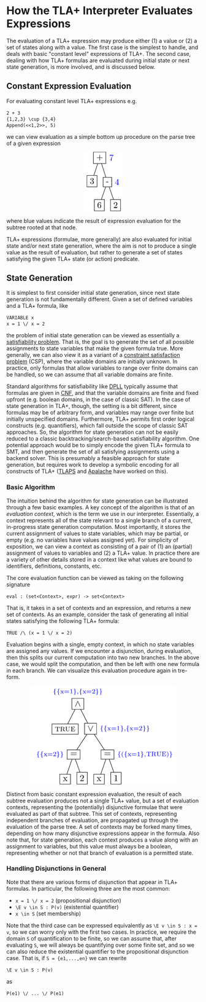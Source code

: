 # How the TLA+ Interpreter Evaluates Expressions

The evaluation of a TLA+ expression may produce either (1) a value or (2) a set of states along with a value. The first case is the simplest to handle, and deals with basic "constant level" expressions of TLA+. The second case, dealing with how TLA+ formulas are evaluated during initial state or next state generation, is more involved, and is discussed below.

## Constant Expression Evaluation

For evaluating constant level TLA+ expressions e.g.
```
2 + 3
{1,2,3} \cup {3,4}
Append(<<1,2>>, 5)
```
we can view evaluation as a simple bottom up procedure on the parse tree of a given expression
<p align="center">
<img src="diagrams/eval-tree-constant1/eval-tree-constant1.png" alt="drawing" width="100"/>
</p>
where blue values indicate the result of expression evaluation for the subtree rooted at that node.

TLA+ expressions (formulae, more generally) are also evaluated for initial state and/or next state generation, where the aim is not to produce a single value as the result of evaluation, but rather to generate a set of states satisfying the given TLA+ state (or action) predicate. 

## State Generation

It is simplest to first consider initial state generation, since next state generation is not fundamentally different. Given a set of defined variables and a TLA+ formula, like
```tlaplus
VARIABLE x
x = 1 \/ x = 2
```
the problem of initial state generation can be viewed as essentially a [satisfiability problem](https://en.wikipedia.org/wiki/Boolean_satisfiability_problem). That is, the goal is to generate the set of all possible assignments to state variables that make the given formula true. More generally, we can also view it as a variant of a [constraint satisfaction problem](https://en.wikipedia.org/wiki/Constraint_satisfaction_problem) (CSP), where the variable domains are initially unknown. In practice, only formulas that allow variables to range over finite domains can be handled, so we can assume that all variable domains are finite. 

Standard algorithms for satisfiability like [DPLL](https://en.wikipedia.org/wiki/DPLL_algorithm) typically assume that formulas are given in [CNF](https://en.wikipedia.org/wiki/Conjunctive_normal_form), and that the variable domains are finite and fixed upfront (e.g. boolean domains, in the case of classic SAT). In the case of state generation in TLA+, though, the setting is a bit different, since formulas may be of arbitrary form, and variables may range over finite but initially unspecified domains. Furthermore, TLA+ permits first order logical constructs (e.g. quantifiers), which fall outside the scope of classic SAT approaches. So, the algorithm for state generation can not be easily reduced to a classic backtracking/search-based satisfiability algorithm. One potential approach would be to simply encode the given TLA+ formula to SMT, and then generate the set of all satisfying assignments using a backend solver. This is presumably a feasible approach for state generation, but requires work to develop a symbolic encoding for all constructs of TLA+ ([TLAPS](https://tla.msr-inria.inria.fr/tlaps/content/Home.html) and [Apalache](https://github.com/informalsystems/apalache) have worked on this).

### Basic Algorithm

The intuition behind the algorithm for state generation can be illustrated through a few basic examples. A key concept of the algorithm is that of an *evaluation context*, which is the term we use in our interpreter. Essentially, a context represents all of the state relevant to a single branch of a current, in-progress state generation computation. Most importantly, it stores the current assignment of values to state variables, which may be partial, or empty (e.g. no variables have values assigned yet). For simplicity of exposition, we can view a context as consisting of a pair of (1) an (partial) assignment of values to variables and (2) a TLA+ value. In practice there are a variety of other details stored in a context like what values are bound to identifiers, definitions, constants, etc. 

The core evaluation function can be viewed as taking on the following signature 
```
eval : (set<Context>, expr) -> set<Context>
```

That is, it takes in a set of contexts and an expression, and returns a new set of contexts. As an example, consider the task of generating all initial states satisfying the following TLA+ formula:

```tlaplus
TRUE /\ (x = 1 \/ x = 2)
```
Evaluation begins with a single, empty context, in which no state variables are assigned any values. If we encounter a disjunction, during evaluation, then this splits our current computation into two new branches. In the above case, we would split the computation, and then be left with one new formula in each branch. We can visualize this evaluation procedure again in tre-form.

<p align="center">
<img src="diagrams/eval-tree-states1/eval-tree-states1.png" alt="drawing" width="380"/>
</p>

Distinct from basic constant expression evaluation, the result of each subtree evaluation produces not a single TLA+ value, but a set of evaluation contexts, representing the (potentially) disjunctive formulae that were evaluated as part of that subtree. This set of contexts, representing independent branches of evaluation, are propagated up through the evaluation of the parse tree. A set of contexts may be forked many times, depending on how many disjunctive expressions appear in the formula. Also note that, for state generation, each context produces a value along with an assignment to variables, but this value must always be a boolean, representing whether or not that branch of evaluation is a permitted state.

### Handling Disjunctions in General

Note that there are various forms of disjunction that appear in TLA+ formulas. In particular, the following three are the most common:

* `x = 1 \/ x = 2` (propositional disjunction)
* `\E v \in S : P(v)` (existential quantifier)
* `x \in S` (set membership)

Note that the third case can be expressed equivalently as `\E v \in S : x = v`, so we can worry only with the first two cases. In practice, we require the domain `S` of quantification to be finite, so we can assume that, after evaluating `S`, we will always be quantifying over some finite set, and so we can also reduce the existential quantifier to the propositional disjunction case. That is, if `S = {e1,...,en}` we can rewrite

```tlaplus
\E v \in S : P(v)
```
as
```tlaplus
P(e1) \/ ... \/ P(e1)
```


<!-- 
## Implementation Details

The evaluation of an initial state predicate/expression can be viewed as returning both a boolean value (`TRUE/FALSE`) as well as a set of possible states, i.e. assignments to variables that satisfy the initial state predicate. Whenever we evaluate a conjunction list 
```tla
Expr == A1 /\ ... /\ An
```
we want to compute the boolean value of each expression, and the value of `Expr` is then the conjunction of all of these boolean values. Similarly, for generating possible states, we start off with a set of currently generated (possibly partial) states, and for each of these, we go through each conjunction and evaluate it in the context of that partial state assignment, updating any assignments as necessary. For a disjunction 
```tla
Expr == A1 \/ ... \/ An
```
we split the evaluation into `n` branches. The overall boolean value of `Expr` is, similarly, the disjunction of the values of all `Ai` subformulas, but the set of possible states now becomes the union of the possible states generated by each subformula, where each subformula is given the current context to generate states from.

```javascript
expr_context = {
    // The currently computed 
    // value of an expression.
    "val": Val
    // The list of (possibly partial) states so far 
    // generated up to the current context
    // of this expression evaluation.
    "states": [State]
}
``` -->
